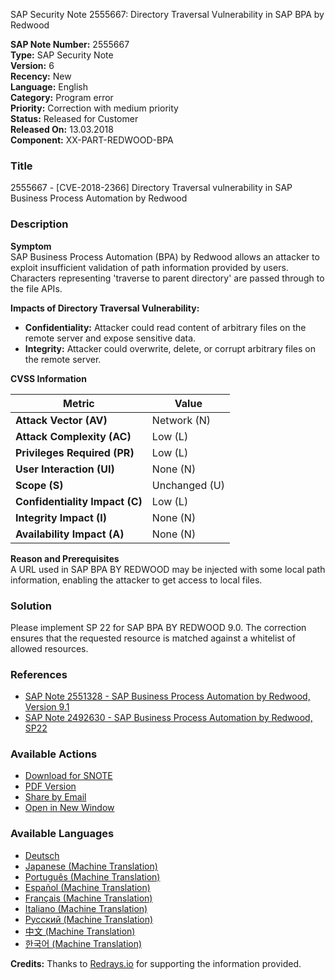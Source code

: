 SAP Security Note 2555667: Directory Traversal Vulnerability in SAP BPA by Redwood

**SAP Note Number:** 2555667  
**Type:** SAP Security Note  
**Version:** 6  
**Recency:** New  
**Language:** English  
**Category:** Program error  
**Priority:** Correction with medium priority  
**Status:** Released for Customer  
**Released On:** 13.03.2018  
**Component:** XX-PART-REDWOOD-BPA  

### Title
2555667 - [CVE-2018-2366] Directory Traversal vulnerability in SAP Business Process Automation by Redwood

### Description
**Symptom**  
SAP Business Process Automation (BPA) by Redwood allows an attacker to exploit insufficient validation of path information provided by users. Characters representing 'traverse to parent directory' are passed through to the file APIs.

**Impacts of Directory Traversal Vulnerability:**
- **Confidentiality:** Attacker could read content of arbitrary files on the remote server and expose sensitive data.
- **Integrity:** Attacker could overwrite, delete, or corrupt arbitrary files on the remote server.

**CVSS Information**

| Metric                | Value                    |
|-----------------------|--------------------------|
| **Attack Vector (AV)**        | Network (N)             |
| **Attack Complexity (AC)**    | Low (L)                 |
| **Privileges Required (PR)**  | Low (L)                 |
| **User Interaction (UI)**     | None (N)                |
| **Scope (S)**                 | Unchanged (U)           |
| **Confidentiality Impact (C)**| Low (L)                 |
| **Integrity Impact (I)**      | None (N)                |
| **Availability Impact (A)**   | None (N)                |

**Reason and Prerequisites**  
A URL used in SAP BPA BY REDWOOD may be injected with some local path information, enabling the attacker to get access to local files.

### Solution
Please implement SP 22 for SAP BPA BY REDWOOD 9.0. The correction ensures that the requested resource is matched against a whitelist of allowed resources.

### References
- [SAP Note 2551328 - SAP Business Process Automation by Redwood, Version 9.1](https://me.sap.com/notes/2551328)
- [SAP Note 2492630 - SAP Business Process Automation by Redwood, SP22](https://me.sap.com/notes/2492630)

### Available Actions
- [Download for SNOTE](https://notesdownloads.sap.com/note/0040000000475032018)
- [PDF Version](https://me.sap.com/sap/support/sfm/notes/print/0002555667?language=en-US&token=002F82295CB48A5B59707F88018C2464)
- [Share by Email](#)
- [Open in New Window](#)

### Available Languages
- [Deutsch](https://me.sap.com/notes/0002555667/D)
- [Japanese (Machine Translation)](https://me.sap.com/notes/0002555667/J)
- [Português (Machine Translation)](https://me.sap.com/notes/0002555667/P)
- [Español (Machine Translation)](https://me.sap.com/notes/0002555667/S)
- [Français (Machine Translation)](https://me.sap.com/notes/0002555667/F)
- [Italiano (Machine Translation)](https://me.sap.com/notes/0002555667/I)
- [Русский (Machine Translation)](https://me.sap.com/notes/0002555667/R)
- [中文 (Machine Translation)](https://me.sap.com/notes/0002555667/1)
- [한국어 (Machine Translation)](https://me.sap.com/notes/0002555667/3)

**Credits:** Thanks to [Redrays.io](https://redrays.io) for supporting the information provided.